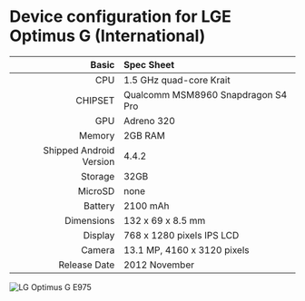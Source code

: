 
Device configuration for LGE Optimus G (International)
=====================================

Basic   | Spec Sheet
-------:|:-------------------------
CPU     | 1.5 GHz quad-core Krait
CHIPSET | Qualcomm MSM8960 Snapdragon S4 Pro
GPU     | Adreno 320
Memory  | 2GB RAM
Shipped Android Version | 4.4.2
Storage | 32GB
MicroSD | none
Battery | 2100 mAh
Dimensions | 132 x 69 x 8.5 mm
Display | 768 x 1280 pixels IPS LCD
Camera  | 13.1 MP, 4160 x 3120 pixels
Release Date | 2012 November


![LG Optimus G E975](http://i.imgur.com/xi0BxDg.jpg "LG Optimus G E975")
